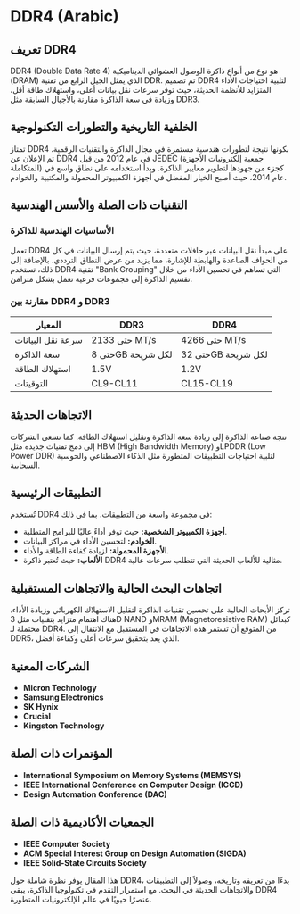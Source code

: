 # DDR4 (Arabic)

## تعريف DDR4
DDR4 (Double Data Rate 4) هو نوع من أنواع ذاكرة الوصول العشوائي الديناميكية (DRAM) الذي يمثل الجيل الرابع من تقنية DDR. تم تصميم DDR4 لتلبية احتياجات الأداء المتزايد للأنظمة الحديثة، حيث توفر سرعات نقل بيانات أعلى، واستهلاك طاقة أقل، وزيادة في سعة الذاكرة مقارنة بالأجيال السابقة مثل DDR3.

## الخلفية التاريخية والتطورات التكنولوجية
تمتاز DDR4 بكونها نتيجة لتطورات هندسية مستمرة في مجال الذاكرة والتقنيات الرقمية. تم الإعلان عن DDR4 في عام 2012 من قبل JEDEC (جمعية إلكترونيات الأجهزة المتكاملة) كجزء من جهودها لتطوير معايير الذاكرة. وبدأ استخدامه على نطاق واسع في عام 2014، حيث أصبح الخيار المفضل في أجهزة الكمبيوتر المحمولة والمكتبية والخوادم.

## التقنيات ذات الصلة والأسس الهندسية
### الأساسيات الهندسية للذاكرة
تعمل DDR4 على مبدأ نقل البيانات عبر حافلات متعددة، حيث يتم إرسال البيانات في كل من الحواف الصاعدة والهابطة للإشارة، مما يزيد من عرض النطاق الترددي. بالإضافة إلى ذلك، تستخدم DDR4 تقنية "Bank Grouping" التي تساهم في تحسين الأداء من خلال تقسيم الذاكرة إلى مجموعات فرعية تعمل بشكل متزامن.

### مقارنة بين DDR4 و DDR3
| المعيار       | DDR3         | DDR4         |
|---------------|--------------|--------------|
| سرعة نقل البيانات | حتى 2133 MT/s | حتى 4266 MT/s |
| سعة الذاكرة  | حتى 8GB لكل شريحة | حتى 32GB لكل شريحة |
| استهلاك الطاقة | 1.5V         | 1.2V         |
| التوقيتات     | CL9-CL11    | CL15-CL19    |

## الاتجاهات الحديثة
تتجه صناعة الذاكرة إلى زيادة سعة الذاكرة وتقليل استهلاك الطاقة. كما تسعى الشركات إلى دمج تقنيات جديدة مثل HBM (High Bandwidth Memory) وLPDDR (Low Power DDR) لتلبية احتياجات التطبيقات المتطورة مثل الذكاء الاصطناعي والحوسبة السحابية.

## التطبيقات الرئيسية
تُستخدم DDR4 في مجموعة واسعة من التطبيقات، بما في ذلك:
- **أجهزة الكمبيوتر الشخصية:** حيث توفر أداءً عاليًا للبرامج المتطلبة.
- **الخوادم:** لتحسين الأداء في مراكز البيانات.
- **الأجهزة المحمولة:** لزيادة كفاءة الطاقة والأداء.
- **الألعاب:** حيث تُعتبر ذاكرة DDR4 مثالية للألعاب الحديثة التي تتطلب سرعات عالية.

## اتجاهات البحث الحالية والاتجاهات المستقبلية
تركز الأبحاث الحالية على تحسين تقنيات الذاكرة لتقليل الاستهلاك الكهربائي وزيادة الأداء. هناك اهتمام متزايد بتقنيات مثل 3D NAND وMRAM (Magnetoresistive RAM) كبدائل محتملة لـ DDR4. من المتوقع أن تستمر هذه الاتجاهات في المستقبل مع الانتقال إلى DDR5، الذي يعد بتحقيق سرعات أعلى وكفاءة أفضل.

## الشركات المعنية
- **Micron Technology**
- **Samsung Electronics**
- **SK Hynix**
- **Crucial**
- **Kingston Technology**

## المؤتمرات ذات الصلة
- **International Symposium on Memory Systems (MEMSYS)**
- **IEEE International Conference on Computer Design (ICCD)**
- **Design Automation Conference (DAC)**

## الجمعيات الأكاديمية ذات الصلة
- **IEEE Computer Society**
- **ACM Special Interest Group on Design Automation (SIGDA)**
- **IEEE Solid-State Circuits Society**

هذا المقال يوفر نظرة شاملة حول DDR4، بدءًا من تعريفه وتاريخه، وصولاً إلى التطبيقات والاتجاهات الحديثة في البحث. مع استمرار التقدم في تكنولوجيا الذاكرة، يبقى DDR4 عنصرًا حيويًا في عالم الإلكترونيات المتطورة.